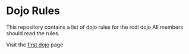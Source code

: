 Dojo Rules
==========

This repository contains a list of dojo rules for the rcdl dojo
All members should read the rules.

Visit the [first dojo](https://github.com/deadlyvipers) page
